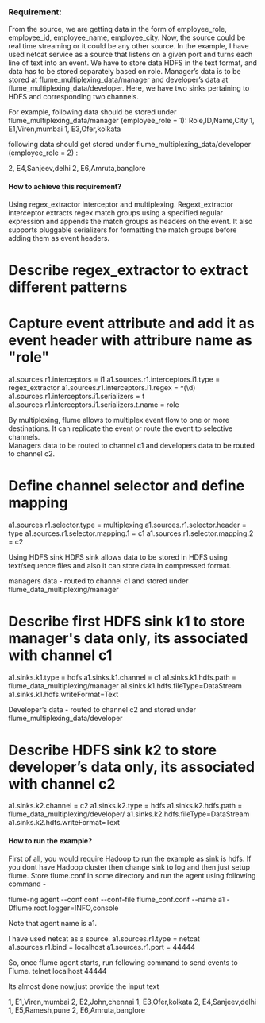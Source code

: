 ### Requirement: 

From the source, we are getting data in the form of employee_role, employee_id, employee_name, employee_city. 
Now, the source could be real time streaming or it could be any other source.
In the example, I have used netcat service as a source that listens on a given port and turns each line of text into an event. 
We have to store data HDFS in the text format, and data has to be stored separately based on role. Manager’s data is to be stored at flume_multiplexing_data/manager and developer’s data at flume_multiplexing_data/developer. Here, we have two sinks pertaining to HDFS and corresponding two channels. 

For example, following data should be stored under flume_multiplexing_data/manager (employee_role = 1):
Role,ID,Name,City
1, E1,Viren,mumbai
1, E3,Ofer,kolkata

following data should get stored under flume_multiplexing_data/developer (employee_role = 2) :

2, E4,Sanjeev,delhi
2, E6,Amruta,banglore

#### How to achieve this requirement?

Using regex_extractor interceptor and multiplexing. 
Regext_extractor interceptor extracts regex match groups using a specified regular expression and appends the match groups as headers on the event. It also supports pluggable serializers for formatting the match groups before adding them as event headers.

# Describe regex_extractor to extract different patterns
# Capture event attribute and add it as event header with attribure name as "role"
a1.sources.r1.interceptors = i1
a1.sources.r1.interceptors.i1.type = regex_extractor
a1.sources.r1.interceptors.i1.regex = ^(\\d)
a1.sources.r1.interceptors.i1.serializers = t
a1.sources.r1.interceptors.i1.serializers.t.name = role


By multiplexing, flume allows to multiplex event flow to one or more destinations. 
It can replicate the event or route the event to selective channels.  
Managers data to be routed to channel c1 and developers data to be routed to channel c2.

# Define channel selector and define mapping
a1.sources.r1.selector.type = multiplexing
a1.sources.r1.selector.header = type
a1.sources.r1.selector.mapping.1 = c1
a1.sources.r1.selector.mapping.2 = c2

Using HDFS sink HDFS sink allows data to be stored in HDFS using text/sequence files and also it can store data in compressed format.

managers data - routed to channel c1 and stored under flume_data_multiplexing/manager

# Describe first HDFS sink k1 to store manager's data only, its associated with channel c1
a1.sinks.k1.type = hdfs
a1.sinks.k1.channel = c1
a1.sinks.k1.hdfs.path = flume_data_multiplexing/manager
a1.sinks.k1.hdfs.fileType=DataStream
a1.sinks.k1.hdfs.writeFormat=Text

Developer’s data - routed to channel c2 and stored under flume_multiplexing_data/developer
# Describe HDFS sink k2 to store developer’s data only, its associated with channel c2
a1.sinks.k2.channel = c2
a1.sinks.k2.type = hdfs
a1.sinks.k2.hdfs.path = flume_data_multiplexing/developer/
a1.sinks.k2.hdfs.fileType=DataStream
a1.sinks.k2.hdfs.writeFormat=Text

#### How to run the example?

First of all, you would require Hadoop to run the example as sink is hdfs. If you dont have Hadoop cluster then change sink to log and then just setup flume. Store flume.conf in some directory and run the agent using following command -

flume-ng agent --conf conf --conf-file flume_conf.conf --name a1 -Dflume.root.logger=INFO,console

Note that agent name is a1.

I have used netcat as a source. a1.sources.r1.type = netcat a1.sources.r1.bind = localhost a1.sources.r1.port = 44444

So, once flume agent starts, run following command to send events to Flume.
telnet localhost 44444

Its almost done now,just provide the input text

1, E1,Viren,mumbai
2, E2,John,chennai
1, E3,Ofer,kolkata
2, E4,Sanjeev,delhi
1, E5,Ramesh,pune
2, E6,Amruta,banglore
